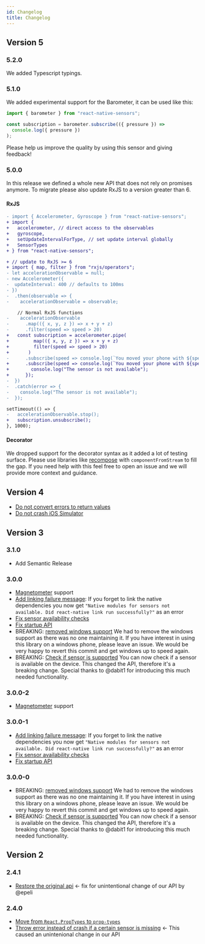 ```yaml
---
id: Changelog
title: Changelog
---
```


## Version 5

### 5.2.0

We added Typescript typings.

### 5.1.0

We added experimental support for the Barometer, it can be used like this:

```js
import { barometer } from "react-native-sensors";

const subscription = barometer.subscribe(({ pressure }) =>
  console.log({ pressure })
);
```

Please help us improve the quality by using this sensor and giving feedback!

### 5.0.0

In this release we defined a whole new API that does not rely on promises anymore.
To migrate please also update RxJS to a version greater than 6.

#### RxJS

```diff
- import { Accelerometer, Gyroscope } from "react-native-sensors";
+ import {
+   accelerometer, // direct access to the observables
+   gyroscope,
+   setUpdateIntervalForType, // set update interval globally
+   SensorTypes
+ } from "react-native-sensors";

+ // update to RxJS >= 6
+ import { map, filter } from "rxjs/operators";
- let accelerationObservable = null;
- new Accelerometer({
-  updateInterval: 400 // defaults to 100ms
- })
-  .then(observable => {
-    accelerationObservable = observable;

    // Normal RxJS functions
-    accelerationObservable
-      .map(({ x, y, z }) => x + y + z)
-      .filter(speed => speed > 20)
+   const subscription = accelerometer.pipe(
+         map(({ x, y, z }) => x + y + z)
+         filter(speed => speed > 20)
+       )
-      .subscribe(speed => console.log(`You moved your phone with ${speed}`));
+      .subscribe(speed => console.log(`You moved your phone with ${speed}`), error => {
+        console.log("The sensor is not available");
+      });
-  })
-  .catch(error => {
-    console.log("The sensor is not available");
-  });

setTimeout(() => {
-   accelerationObservable.stop();
+   subscription.unsubscribe();
}, 1000);
```

#### Decorator

We dropped support for the decorator syntax as it added a lot of testing surface.
Please use libraries like [recompose](https://github.com/acdlite/recompose) with `componentFromStream` to fill the gap. If you need help with this feel free to open an issue and we will provide more context and guidance.

## Version 4

* [Do not convert errors to return values](https://github.com/react-native-sensors/react-native-sensors/pull/157)
* [Do not crash iOS Simulator](https://github.com/react-native-sensors/react-native-sensors/pull/151)

## Version 3

### 3.1.0

* Add Semantic Release

### 3.0.0

* [Magnetometer](https://github.com/react-native-sensors/react-native-sensors/pull/62) support
* [Add linking failure message](https://github.com/react-native-sensors/react-native-sensors/pull/61): If you forget to link the native dependencies you now get `"Native modules for sensors not available. Did react-native link run successfully?"` as an error
* [Fix sensor availability checks](https://github.com/react-native-sensors/react-native-sensors/pull/60)
* [Fix startup API](https://github.com/react-native-sensors/react-native-sensors/pull/56)
* BREAKING: [removed windows support](https://github.com/react-native-sensors/react-native-sensors/commit/2c347ae93db97274f14f8d2b3fb15daf72c6eebe) We had to remove the windows support as there was no one maintaining it. If you have interest in using this library on a windows phone, please leave an issue. We would be very happy to revert this commit and get windows up to speed again.
* BREAKING: [Check if sensor is supported](https://github.com/react-native-sensors/react-native-sensors/issues/28) You can now check if a sensor is available on the device. This changed the API, therefore it's a breaking change. Special thanks to @dabit1 for introducing this much needed functionality.

### 3.0.0-2

* [Magnetometer](https://github.com/react-native-sensors/react-native-sensors/pull/62) support

### 3.0.0-1

* [Add linking failure message](https://github.com/react-native-sensors/react-native-sensors/pull/61): If you forget to link the native dependencies you now get `"Native modules for sensors not available. Did react-native link run successfully?"` as an error
* [Fix sensor availability checks](https://github.com/react-native-sensors/react-native-sensors/pull/60)
* [Fix startup API](https://github.com/react-native-sensors/react-native-sensors/pull/56)

### 3.0.0-0

* BREAKING: [removed windows support](https://github.com/react-native-sensors/react-native-sensors/commit/2c347ae93db97274f14f8d2b3fb15daf72c6eebe) We had to remove the windows support as there was no one maintaining it. If you have interest in using this library on a windows phone, please leave an issue. We would be very happy to revert this commit and get windows up to speed again.
* BREAKING: [Check if sensor is supported](https://github.com/react-native-sensors/react-native-sensors/issues/28) You can now check if a sensor is available on the device. This changed the API, therefore it's a breaking change. Special thanks to @dabit1 for introducing this much needed functionality.

## Version 2

### 2.4.1

* [Restore the original api](https://github.com/react-native-sensors/react-native-sensors/pull/36) <- fix for unintentional change of our API by @epeli

### 2.4.0

* [Move from `React.PropTypes` to `prop-types`](https://github.com/react-native-sensors/react-native-sensors/pull/33)
* [Throw error instead of crash if a certain sensor is missing](https://github.com/react-native-sensors/react-native-sensors/pull/32) <- This caused an unintenional change in our API
